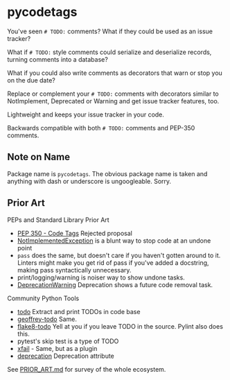 # pycodetags

You've seen `# TODO:` comments? What if they could be used as an issue tracker?

What if `# TODO:` style comments could serialize and deserialize records, turning comments into a database?

What if you could also write comments as decorators that warn or stop you on the due date?

Replace or complement your `# TODO:` comments with decorators similar to NotImplement, Deprecated or Warning
and get issue tracker features, too.

Lightweight and keeps your issue tracker in your code.

Backwards compatible with both `# TODO:` comments and PEP-350 comments.

## Note on Name

Package name is `pycodetags`. The obvious package name is taken and anything with dash or underscore is ungoogleable. Sorry.



## Prior Art

PEPs and Standard Library Prior Art

- [PEP 350 - Code Tags](https://peps.python.org/pep-0350/) Rejected proposal
- [NotImplementedException](https://docs.python.org/3/library/exceptions.html#NotImplementedError) is a blunt way to stop code at an undone point
- `pass` does the same, but doesn't care if you haven't gotten around to it. Linters might make you get
  rid of pass if you've added a docstring, making pass syntactically unnecessary.
- print/logging/warning is noiser way to show undone tasks.
- [DeprecationWarning](https://docs.python.org/3/library/exceptions.html#DeprecationWarning) Deprecation shows a future code removal task.

Community Python Tools

- [todo](https://pypi.org/project/todo/) Extract and print TODOs in code base
- [geoffrey-todo](https://pypi.org/project/geoffrey-todo/) Same.
- [flake8-todo](https://pypi.org/project/flake8-todo/) Yell at you if you leave TODO in the source. Pylint also does this.
- pytest's skip test is a type of TODO
- [xfail](https://pypi.org/project/xfail/) - Same, but as a plugin
- [deprecation](https://pypi.org/project/deprecation/) Deprecation attribute

See [PRIOR_ART.md](docs_wip/PRIOR_ART.md) for survey of the whole ecosystem.

